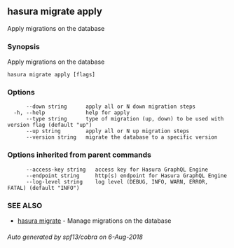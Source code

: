 ## hasura migrate apply

Apply migrations on the database

### Synopsis

Apply migrations on the database

```
hasura migrate apply [flags]
```

### Options

```
      --down string      apply all or N down migration steps
  -h, --help             help for apply
      --type string      type of migration (up, down) to be used with version flag (default "up")
      --up string        apply all or N up migration steps
      --version string   migrate the database to a specific version
```

### Options inherited from parent commands

```
      --access-key string   access key for Hasura GraphQL Engine
      --endpoint string     http(s) endpoint for Hasura GraphQL Engine
      --log-level string    log level (DEBUG, INFO, WARN, ERROR, FATAL) (default "INFO")
```

### SEE ALSO

* [hasura migrate](hasura_migrate.md)	 - Manage migrations on the database

###### Auto generated by spf13/cobra on 6-Aug-2018
